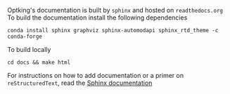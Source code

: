 Optking's documentation is built by `sphinx` and hosted on `readthedocs.org`
To build the documentation install the following dependencies

```
conda install sphinx graphviz sphinx-automodapi sphinx_rtd_theme -c conda-forge
```

To build locally

```
cd docs && make html
```

For instructions on how to add documentation or a primer on `reStructuredText`, read the [Sphinx documentation](https://www.sphinx-doc.org/en/master/index.html)
